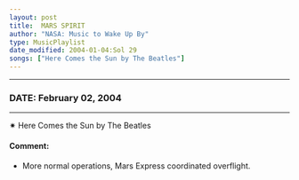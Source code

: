 ```yaml
---
layout: post
title:  MARS SPIRIT
author: "NASA: Music to Wake Up By"
type: MusicPlaylist
date_modified: 2004-01-04:Sol 29
songs: ["Here Comes the Sun by The Beatles"]
---
```


----
### DATE: February 02, 2004
----
✷ Here Comes the Sun by The Beatles

#### Comment:
* More normal operations, Mars Express coordinated overflight.



<br/>
<center>
	<a target="_blank"
	   href="https://twitter.com/intent/tweet?hashtags=Space,NASA,Playlist,NASAWakeupCalls,SpaceProgram&text={{ page.author}}, '{{ page.songs.first }}' {{ page.title }}, {{ page.date | date: '%B %d, %Y' }}. {{ site.url }}{{ page.url }} @nasawakeupcalls">
	   <i class="fab fa-twitter" alt="Tweet this page" style="font-size: 1.3em;"></i>
	</a>
	&nbsp; 	<i class="fas fa-user-astronaut" style="font-size: 1.5em;"></i> &nbsp;
    <a type="amzn" search="'Here Comes the Sun by The Beatles'" category="popular music">
        <i class="fab fa-amazon" style="font-size: 1.3em;"></i>
    </a>
</center>
